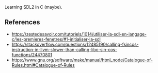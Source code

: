 Learning SDL2 in C (maybe).

## References

- <https://zestedesavoir.com/tutoriels/1014/utiliser-la-sdl-en-langage-c/les-premieres-fenetres/#1-initialiser-la-sdl>
- <https://stackoverflow.com/questions/12485190/calling-fsincos-instruction-in-llvm-slower-than-calling-libc-sin-cos-functions/24470801>
- <https://www.gnu.org/software/make/manual/html_node/Catalogue-of-Rules.html#Catalogue-of-Rules>
